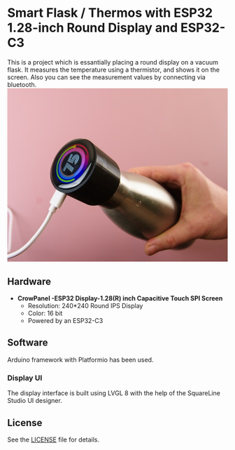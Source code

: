 # Smart Flask / Thermos with ESP32 1.28-inch Round Display and ESP32-C3
 


This is a project which is essantially placing a round display on a vacuum flask. It measures the temperature using a thermistor, and shows it on the screen. Also you can see the measurement values by connecting via bluetooth.
![Preview](preview.jpg?raw=true "preview")

## Hardware

- **CrowPanel -ESP32 Display-1.28(R) inch  Capacitive Touch SPI Screen**
  - Resolution: 240*240 Round IPS Display
  - Color: 16 bit
  - Powered by an ESP32-C3



## Software

Arduino framework with Platformio has been used.


### Display UI
The display interface is built using LVGL 8 with the help of the SquareLine Studio UI designer.




## License

 See the [LICENSE](LICENSE) file for details.


